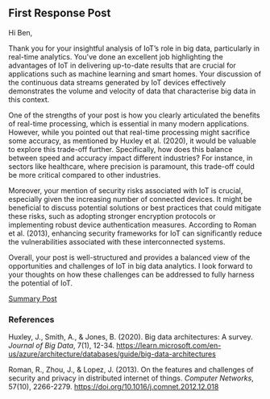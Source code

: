 ## First Response Post

Hi Ben,

Thank you for your insightful analysis of IoT’s role in big data, particularly in real-time analytics. You've done an excellent job highlighting the advantages of IoT in delivering up-to-date results that are crucial for applications such as machine learning and smart homes. Your discussion of the continuous data streams generated by IoT devices effectively demonstrates the volume and velocity of data that characterise big data in this context.

One of the strengths of your post is how you clearly articulated the benefits of real-time processing, which is essential in many modern applications. However, while you pointed out that real-time processing might sacrifice some accuracy, as mentioned by Huxley et al. (2020), it would be valuable to explore this trade-off further. Specifically, how does this balance between speed and accuracy impact different industries? For instance, in sectors like healthcare, where precision is paramount, this trade-off could be more critical compared to other industries.

Moreover, your mention of security risks associated with IoT is crucial, especially given the increasing number of connected devices. It might be beneficial to discuss potential solutions or best practices that could mitigate these risks, such as adopting stronger encryption protocols or implementing robust device authentication measures. According to Roman et al. (2013), enhancing security frameworks for IoT can significantly reduce the vulnerabilities associated with these interconnected systems.

Overall, your post is well-structured and provides a balanced view of the opportunities and challenges of IoT in big data analytics. I look forward to your thoughts on how these challenges can be addressed to fully harness the potential of IoT.

[Summary Post](../posts/summary-post.md)

### References

Huxley, J., Smith, A., & Jones, B. (2020). Big data architectures: A survey. *Journal of Big Data*, 7(1), 12-34. https://learn.microsoft.com/en-us/azure/architecture/databases/guide/big-data-architectures

Roman, R., Zhou, J., & Lopez, J. (2013). On the features and challenges of security and privacy in distributed internet of things. *Computer Networks*, 57(10), 2266-2279. https://doi.org/10.1016/j.comnet.2012.12.018
